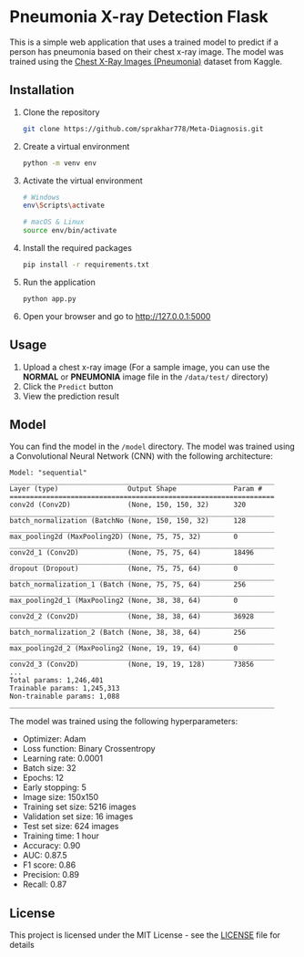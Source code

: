 # Pneumonia X-ray Detection Flask

This is a simple web application that uses a trained model to predict if a person has pneumonia based on their chest x-ray image. The model was trained using the [Chest X-Ray Images (Pneumonia)](https://www.kaggle.com/paultimothymooney/chest-xray-pneumonia) dataset from Kaggle.

## Installation

1. Clone the repository
    ```bash
    git clone https://github.com/sprakhar778/Meta-Diagnosis.git
    ```

2. Create a virtual environment
    ```bash
    python -m venv env
    ```

3. Activate the virtual environment
    ```bash
    # Windows
    env\Scripts\activate

    # macOS & Linux
    source env/bin/activate
    ```

4. Install the required packages
    ```bash
    pip install -r requirements.txt
    ```

5. Run the application
    ```bash
    python app.py
    ```

6. Open your browser and go to http://127.0.0.1:5000

## Usage

1. Upload a chest x-ray image (For a sample image, you can use the **NORMAL** or **PNEUMONIA** image file in the `/data/test/` directory)
2. Click the `Predict` button
3. View the prediction result

## Model

You can find the model in the `/model` directory. The model was trained using a Convolutional Neural Network (CNN) with the following architecture:

```
Model: "sequential"
_________________________________________________________________
Layer (type)                 Output Shape              Param #   
=================================================================
conv2d (Conv2D)              (None, 150, 150, 32)      320       
_________________________________________________________________
batch_normalization (BatchNo (None, 150, 150, 32)      128       
_________________________________________________________________
max_pooling2d (MaxPooling2D) (None, 75, 75, 32)        0         
_________________________________________________________________
conv2d_1 (Conv2D)            (None, 75, 75, 64)        18496     
_________________________________________________________________
dropout (Dropout)            (None, 75, 75, 64)        0         
_________________________________________________________________
batch_normalization_1 (Batch (None, 75, 75, 64)        256       
_________________________________________________________________
max_pooling2d_1 (MaxPooling2 (None, 38, 38, 64)        0         
_________________________________________________________________
conv2d_2 (Conv2D)            (None, 38, 38, 64)        36928     
_________________________________________________________________
batch_normalization_2 (Batch (None, 38, 38, 64)        256       
_________________________________________________________________
max_pooling2d_2 (MaxPooling2 (None, 19, 19, 64)        0         
_________________________________________________________________
conv2d_3 (Conv2D)            (None, 19, 19, 128)       73856     
...
Total params: 1,246,401
Trainable params: 1,245,313
Non-trainable params: 1,088
_________________________________________________________________
```

The model was trained using the following hyperparameters:

- Optimizer: Adam
- Loss function: Binary Crossentropy
- Learning rate: 0.0001
- Batch size: 32
- Epochs: 12
- Early stopping: 5
- Image size: 150x150
- Training set size: 5216 images
- Validation set size: 16 images
- Test set size: 624 images
- Training time: 1 hour
- Accuracy: 0.90
- AUC: 0.87.5
- F1 score: 0.86
- Precision: 0.89
- Recall: 0.87

## License

This project is licensed under the MIT License - see the [LICENSE](LICENSE) file for details

